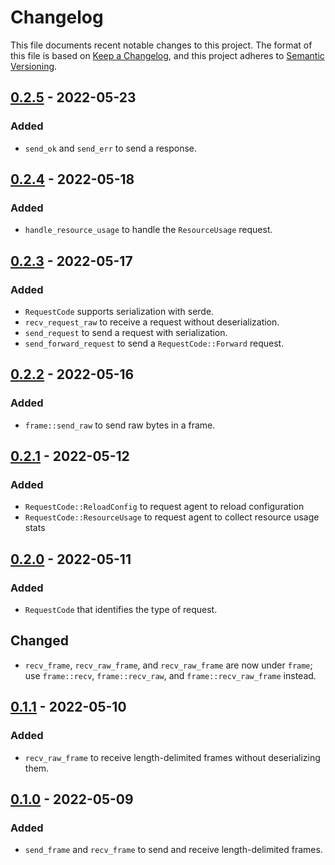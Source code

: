 # Changelog

This file documents recent notable changes to this project. The format of this
file is based on [Keep a Changelog](https://keepachangelog.com/en/1.0.0/), and
this project adheres to [Semantic
Versioning](https://semver.org/spec/v2.0.0.html).

## [0.2.5] - 2022-05-23

### Added

* `send_ok` and `send_err` to send a response.

## [0.2.4] - 2022-05-18

### Added

* `handle_resource_usage` to handle the `ResourceUsage` request.

## [0.2.3] - 2022-05-17

### Added

* `RequestCode` supports serialization with serde.
* `recv_request_raw` to receive a request without deserialization.
* `send_request` to send a request with serialization.
* `send_forward_request` to send a `RequestCode::Forward` request.

## [0.2.2] - 2022-05-16

### Added

* `frame::send_raw` to send raw bytes in a frame.

## [0.2.1] - 2022-05-12

### Added

* `RequestCode::ReloadConfig` to request agent to reload configuration
* `RequestCode::ResourceUsage` to request agent to collect resource usage stats

## [0.2.0] - 2022-05-11

### Added

* `RequestCode` that identifies the type of request.

## Changed

* `recv_frame`, `recv_raw_frame`, and `recv_raw_frame` are now under `frame`;
  use `frame::recv`, `frame::recv_raw`, and `frame::recv_raw_frame` instead.

## [0.1.1] - 2022-05-10

### Added

* `recv_raw_frame` to receive length-delimited frames without deserializing
  them.

## [0.1.0] - 2022-05-09

### Added

* `send_frame` and `recv_frame` to send and receive length-delimited frames.

[0.2.5]: https://github.com/petabi/oinq/compare/0.2.4...0.2.5
[0.2.4]: https://github.com/petabi/oinq/compare/0.2.3...0.2.4
[0.2.3]: https://github.com/petabi/oinq/compare/0.2.2...0.2.3
[0.2.2]: https://github.com/petabi/oinq/compare/0.2.1...0.2.2
[0.2.1]: https://github.com/petabi/oinq/compare/0.2.0...0.2.1
[0.2.0]: https://github.com/petabi/oinq/compare/0.1.1...0.2.0
[0.1.1]: https://github.com/petabi/oinq/compare/0.1.0...0.1.1
[0.1.0]: https://github.com/petabi/oinq/tree/0.1.0
